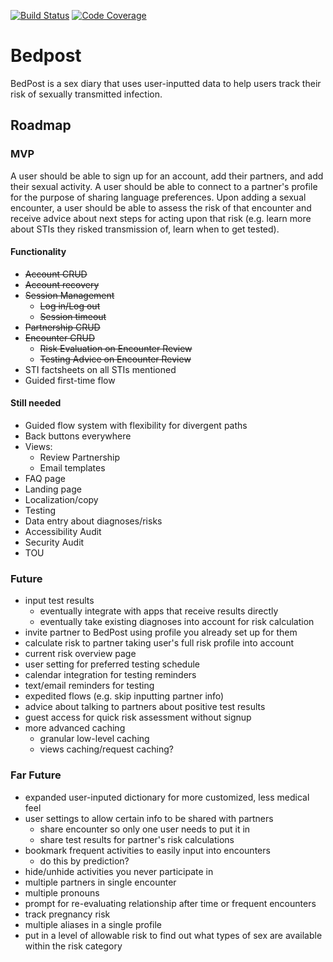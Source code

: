 [![Build Status](https://travis-ci.org/eriese/bedpost.svg)](https://travis-ci.org/eriese/bedpost)
[![Code Coverage](https://codecov.io/gh/eriese/bedpost/branch/master/graph/badge.svg)](https://codecov.io/gh/eriese/bedpost)

# Bedpost
BedPost is a sex diary that uses user-inputted data to help users track their risk of sexually transmitted infection.

## Roadmap

### MVP
A user should be able to sign up for an account, add their partners, and add their sexual activity. A user should be able to connect to a partner's profile for the purpose of sharing language preferences. Upon adding a sexual encounter, a user should be able to assess the risk of that encounter and receive advice about next steps for acting upon that risk (e.g. learn more about STIs they risked transmission of, learn when to get tested).

#### Functionality

- ~~Account CRUD~~
- ~~Account recovery~~
- ~~Session Management~~
  - ~~Log in/Log out~~
  - ~~Session timeout~~
- ~~Partnership CRUD~~
- ~~Encounter CRUD~~
  - ~~Risk Evaluation on Encounter Review~~
  - ~~Testing Advice on Encounter Review~~
- STI factsheets on all STIs mentioned
- Guided first-time flow

#### Still needed
- Guided flow system with flexibility for divergent paths
- Back buttons everywhere
- Views:
  - Review Partnership
  - Email templates
- FAQ page
- Landing page
- Localization/copy
- Testing
- Data entry about diagnoses/risks
- Accessibility Audit
- Security Audit
- TOU

### Future
- input test results
  - eventually integrate with apps that receive results directly
  - eventually take existing diagnoses into account for risk calculation
- invite partner to BedPost using profile you already set up for them
- calculate risk to partner taking user's full risk profile into account
- current risk overview page
- user setting for preferred testing schedule
- calendar integration for testing reminders
- text/email reminders for testing
- expedited flows (e.g. skip inputting partner info)
- advice about talking to partners about positive test results
- guest access for quick risk assessment without signup
- more advanced caching
  - granular low-level caching
  - views caching/request caching?

### Far Future
- expanded user-inputed dictionary for more customized, less medical feel
- user settings to allow certain info to be shared with partners
  * share encounter so only one user needs to put it in
  * share test results for partner's risk calculations
- bookmark frequent activities to easily input into encounters
  * do this by prediction?
- hide/unhide activities you never participate in
- multiple partners in single encounter
- multiple pronouns
- prompt for re-evaluating relationship after time or frequent encounters
- track pregnancy risk
- multiple aliases in a single profile
- put in a level of allowable risk to find out what types of sex are available within the risk category
